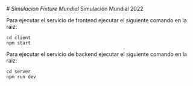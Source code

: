 <em> # Simulacion Fixture Mundial </em>
Simulación Mundial 2022

Para ejecutar el servicio de frontend ejecutar el siguiente comando en la raiz:

    cd client
    npm start

Para ejecutar el servicio de backend ejecutar el siguiente comando en la raiz:

    cd server
    npm run dev